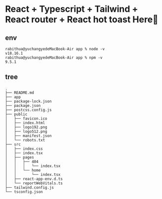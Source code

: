 # React + Typescript + Tailwind + React router + React hot toast Here💫

## env
```
rabithua@yuchangyedeMacBook-Air app % node -v
v18.16.1
rabithua@yuchangyedeMacBook-Air app % npm -v
9.5.1
```

## tree

```
.
├── README.md
├── app
├── package-lock.json
├── package.json
├── postcss.config.js
├── public
│   ├── favicon.ico
│   ├── index.html
│   ├── logo192.png
│   ├── logo512.png
│   ├── manifest.json
│   └── robots.txt
├── src
│   ├── index.css
│   ├── index.tsx
│   ├── pages
│   │   ├── 404
│   │   │   └── index.tsx
│   │   └── home
│   │       └── index.tsx
│   ├── react-app-env.d.ts
│   └── reportWebVitals.ts
├── tailwind.config.js
└── tsconfig.json
```